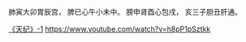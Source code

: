 肺寅大卯胃辰宫，
脾巳心午小未中。
膀申肾酉心包戌，
亥三子胆丑肝通。

[《天纪》-1](https://www.bilibili.com/video/BV18G4y1b7dc/?spm_id_from=333.999.0.0&vd_source=b92112731015c20054034d26c9ad8a67)
https://www.youtube.com/watch?v=h8pP1pSztkk